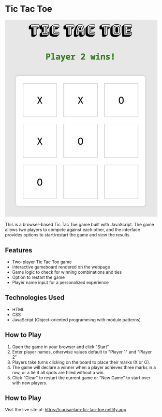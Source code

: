 
# Tic Tac Toe

![Tic Tac Toe Demo](tic-tac-toe-preview.png)

This is a browser-based Tic Tac Toe game built with JavaScript. The game allows two players to compete against each other, and the interface provides options to start/restart the game and view the results.

## Features
- Two-player Tic Tac Toe game
- Interactive gameboard rendered on the webpage
- Game logic to check for winning combinations and ties
- Option to restart the game
- Player name input for a personalized experience

## Technologies Used
- HTML
- CSS
- JavaScript (Object-oriented programming with module patterns)

## How to Play
1. Open the game in your browser and click "Start"
2. Enter player names, otherwise values default to "Player 1" and "Player 2"
3. Players take turns clicking on the board to place their marks (X or O).
4. The game will declare a winner when a player achieves three marks in a row, or a tie if all spots are filled without a win.
5. Click "Clear" to restart the current game or "New Game" to start over with new players. 



## How to Play
Visit the live site at: https://carisaelam-tic-tac-toe.netlify.app





